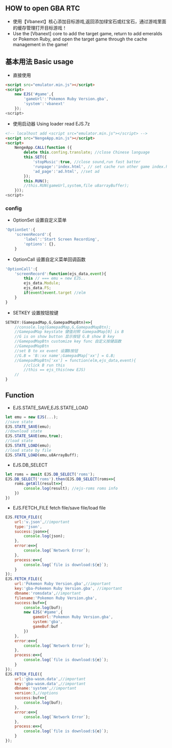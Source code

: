 

## HOW to open GBA RTC ##
- 使用【Vbanext】核心添加目标游戏,返回添加绿宝石或红宝石，通过游戏里面的缓存管理打开目标游戏！
- Use the [Vbanext] core to add the target game, return to add emeralds or Pokemon Ruby, and open the target game through the cache management in the game!

## 基本用法 Basic usage ##
- 直接使用
```html
<script src="emulator.min.js"></script>
<script>
    new EJS('#game',{
        'gameUrl':'Pokemon Ruby Version.gba',
        'system':'vbanext'
    });
<script>
```
- 使用启动器 Using loader read EJS.7z
```html
<!-- localhost add <script src="emulator.min.js"></script> -->
<script src="NengeApp.min.js"></script>
<script>
    NengeApp.CALL(function ({
        delete this.confing.translate; //close Chinese language
        this.SET({
            'stopMusic':true, //close sound,run fast batter
            'runpage':'index.html', // set cache run other game index.html?core=vbanext&game=Pokemon Ruby Version.gba
            'ad_page':'ad.html', //set ad
        });
        this.RUN();
        //this.RUN(gameUrl,system,file u8arrayBuffer);
    }));
<script>
```
### config ###
- OptionSet 设置自定义菜单
```javascript
'OptionSet':{
    'screenRecord':{
        'label':'Start Screen Recording',
        'options': {},
    }
```
- OptionCall 设置自定义菜单回调函数
```javascript
'OptionCall':{
    'screenRecord':function(ejs_data,event){
        this // === emu = new EJS..
        ejs_data.Module;
        ejs_data.FS;
        if(event)event.target //elm
    }
}
```
- SETKEY 设置按钮按键
```javascript
SETKEY:(GamepadMap,G,GamepadMapBtn)=>{
    //console.log(GamepadMap,G,GamepadMapBtn);
    //GamepadMap keystate 键值对照 GamepadMap[0] is B
    //G is on show button 显示按钮 G.B show B key
    //GamepadMapBtn customize key func 自定义按键函数
    //GamepadMapBtn
    //set B to xx event 设置B按钮
    //G.B = 'B::xx name';GamepadMap['xx'] = G.B;
    //GamepadMapBtn['xx'] = function(elm,ejs_data,event){
        //click B run this
        //this == ejs_this(new EJS)
    //
}
```

## Function ##
- EJS.STATE_SAVE,EJS.STATE_LOAD
```javascript
let emu = new EJS(...);
//save state
EJS.STATE_SAVE(emu);
//download state
EJS.STATE_SAVE(emu,true);
//load state
EJS.STATE_LOAD(emu);
//load state by file
EJS.STATE_LOAD(emu,u8ArrayBuff);

```
- EJS.DB_SELECT
```javascript
let roms = await EJS.DB_SELECT('roms');
EJS.DB_SELECT('roms').then(EJS.DB_SELECT(roms=>{
    roms.getAll(result=>{
        console.log(result); //ejs-roms roms info
    })
})

```
- EJS.FETCH_FILE fetch file/save file/load file
```javascript
EJS.FETCH_FILE({
    url:'v.json',//important
    type:'json',
    success:json=>{
        console.log(json);
    },
    error:e=>{
        console.log(`Network Error`);
    },
    process:e=>{
        console.log(`file is download:${e}`);
    }
});
EJS.FETCH_FILE({
    url:'Pokemon Ruby Version.gba',//important
    key:'gba-Pokemon Ruby Version.gba', //important
    dbname:'romsdata',//important
    filename:'Pokemon Ruby Version.gba',
    success:buf=>{
        console.log(buf);
        new EJS('#game',{
            gameUrl:'Pokemon Ruby Version.gba',
            system:'gba',
            gameBuf:buf
        })
    },
    error:e=>{
        console.log(`Network Error`);
    },
    process:e=>{
        console.log(`file is download:${e}`);
    }
});
EJS.FETCH_FILE({
    url:'gba-wasm.data',//important
    key:'gba-wasm.data',//important
    dbname:'system',//important
    version:3,//options
    success:buf=>{
        console.log(buf);
    },
    error:e=>{
        console.log(`Network Error`);
    },
    process:e=>{
        console.log(`file is download:${e}`);
    }
});
```


